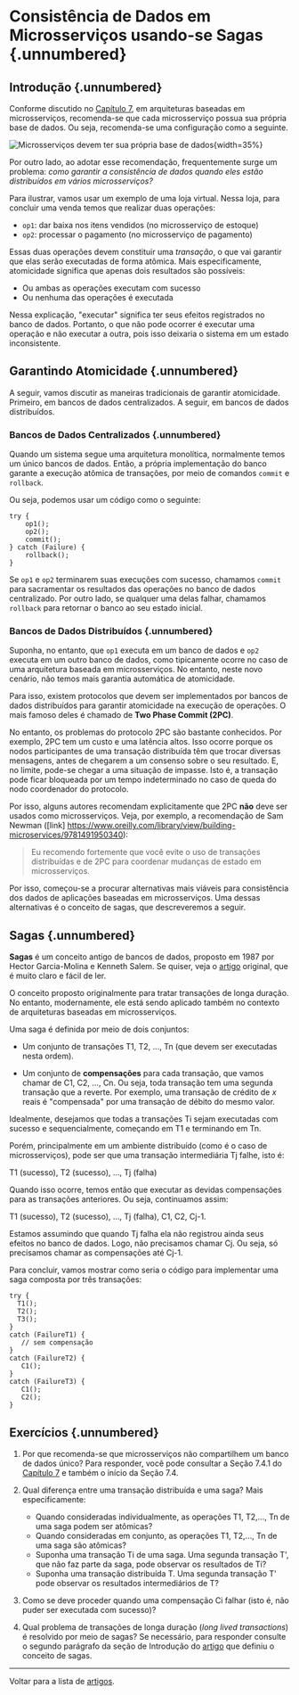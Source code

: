 
# Consistência de Dados em Microsserviços usando-se Sagas {.unnumbered}

## Introdução {.unnumbered}

Conforme discutido no [Capítulo 7](https://engsoftmoderna.info/cap7.html),
em arquiteturas baseadas em microsserviços, recomenda-se que cada 
microsserviço possua sua própria base de dados. Ou seja, recomenda-se 
uma configuração como a seguinte.

![Microsserviços devem ter sua própria base de dados](../figs/cap7/dados2.svg){width=35%}

Por outro lado, ao adotar esse recomendação, frequentemente surge um 
problema: *como garantir a consistência de dados quando eles estão 
distribuídos em vários microsserviços?*

Para ilustrar, vamos usar um exemplo de uma loja virtual. Nessa loja,
para concluir uma venda temos que realizar duas operações:

* `op1`: dar baixa nos itens vendidos (no microsserviço de estoque)
* `op2`: processar o pagamento (no microsserviço de pagamento)

Essas duas operações devem constituir uma *transação*, o que vai 
garantir que elas serão executadas de forma atômica. Mais especificamente, 
atomicidade significa que apenas dois resultados são possíveis: 

* Ou ambas as operações executam com sucesso 
* Ou nenhuma das operações é executada 

Nessa explicação, "executar" significa ter seus efeitos registrados no 
banco de dados. Portanto, o que não pode ocorrer é executar uma operação e 
não executar a outra, pois isso deixaria o sistema em um estado 
inconsistente.

## Garantindo Atomicidade {.unnumbered}
 
A seguir, vamos discutir as maneiras tradicionais de garantir
atomicidade. Primeiro, em bancos de dados centralizados. A
seguir, em bancos de dados distribuídos.

### Bancos de Dados Centralizados {.unnumbered}

Quando um sistema segue uma arquitetura monolítica, normalmente temos 
um único bancos de dados. Então, a própria implementação do banco 
garante a execução atômica de transações, por meio de comandos 
`commit` e `rollback`. 

Ou seja, podemos usar um código como o seguinte:

```
try {
    op1();
    op2();
    commit();
} catch (Failure) {
    rollback();
}
```

Se `op1` e `op2` terminarem suas execuções com sucesso, chamamos `commit`
para sacramentar os resultados das operações no banco de dados centralizado.
Por outro lado, se qualquer uma delas falhar, chamamos `rollback` para
retornar o banco ao seu estado inicial.

### Bancos de Dados Distribuídos {.unnumbered}

Suponha, no entanto, que `op1` executa em um banco de dados e `op2` executa 
em um outro banco de dados, como tipicamente ocorre no caso de uma arquitetura 
baseada em microsserviços. No entanto, neste novo cenário, não temos 
mais garantia automática de atomicidade. 

Para isso, existem protocolos que devem ser implementados por bancos de dados 
distribuídos para garantir atomicidade na execução de operações. O mais 
famoso deles é chamado de **Two Phase Commit (2PC)**.

No entanto, os problemas do protocolo 2PC são bastante conhecidos. Por exemplo,
2PC tem um custo e uma latência altos. Isso ocorre porque os nodos participantes
de uma transação distribuída têm que trocar diversas mensagens, antes de 
chegarem a um consenso sobre o seu resultado. E, no limite, pode-se chegar a uma 
situação de impasse. Isto é, a transação pode ficar bloqueada por um tempo 
indeterminado no caso de queda do nodo coordenador do protocolo.

Por isso, alguns autores recomendam explicitamente que 2PC **não** deve ser usados
como microsserviços. Veja, por exemplo, a recomendação de Sam Newman 
([link] https://www.oreilly.com/library/view/building-microservices/9781491950340):

> Eu recomendo fortemente que você evite o uso de transações distribuídas e
> de 2PC para coordenar mudanças de estado em microsserviços.

Por isso, começou-se a procurar alternativas mais viáveis para consistência 
dos dados de aplicações baseadas em microsserviços. Uma dessas alternativas
é o conceito de sagas, que descreveremos a seguir.

## Sagas {.unnumbered}

**Sagas** é um conceito antigo de bancos  de dados, proposto em 1987 por 
Hector Garcia-Molina e Kenneth Salem. Se quiser, veja 
o [artigo](https://doi.org/10.1145/38713.38742) original, 
que é muito claro e fácil de ler. 

O conceito proposto originalmente para tratar transações de longa duração. 
No entanto, modernamente, ele está sendo aplicado também no contexto de arquiteturas 
baseadas em microsserviços.

Uma saga é definida por meio de dois conjuntos:

* Um conjunto de transações T1, T2, ..., Tn (que devem ser executadas nesta ordem).

* Um conjunto de **compensações** para cada transação, que vamos chamar de C1, C2, …, Cn. 
Ou seja, toda transação tem uma segunda transação que a reverte. Por exemplo, 
uma transação de crédito de *x* reais é "compensada" por uma transação de 
débito do mesmo valor.

Idealmente, desejamos que todas a transações Ti sejam executadas com sucesso e 
sequencialmente, começando em T1 e terminando em Tn.

Porém, principalmente em um ambiente distribuído (como é o caso de microsserviços), 
pode ser que uma transação intermediária Tj falhe, isto é:

T1 (sucesso), T2 (sucesso), ..., Tj (falha)

Quando isso ocorre, temos então que executar as devidas compensações 
para as transações anteriores. Ou seja, continuamos assim:

T1 (sucesso), T2 (sucesso), ..., Tj (falha), C1, C2, Cj-1.

Estamos assumindo que quando Tj falha ela não registrou ainda seus efeitos no 
banco de dados. Logo, não precisamos chamar Cj. Ou seja, só precisamos 
chamar as compensações até Cj-1.

Para concluir, vamos mostrar como seria o código para implementar uma
saga composta por três transações:

```
try {
  T1();
  T2();
  T3();
}
catch (FailureT1) {
   // sem compensação
}
catch (FailureT2) {
   C1();
}
catch (FailureT3) {
   C1();
   C2();
}
```

## Exercícios {.unnumbered}

1. Por que recomenda-se que microsserviços não compartilhem um banco de dados único?
Para responder, você pode consultar a Seção 7.4.1 do [Capítulo 7](https://engsoftmoderna.info/cap7.html)
e também o início da Seção 7.4.

2. Qual diferença entre uma transação distribuída e uma saga? Mais especificamente:

   * Quando consideradas individualmente, as operações T1, T2,..., Tn de uma saga podem ser
     atômicas?
   * Quando consideradas em conjunto, as operações T1, T2,..., Tn de uma saga são 
     atômicas?
   * Suponha uma transação Ti de uma saga. Uma segunda transação T', que não
     faz parte da saga, pode observar os resultados de Ti? 
   * Suponha uma transação distribuída T. Uma segunda transação T' pode observar os 
     resultados intermediários de T?

3. Como se deve proceder quando uma compensação Ci falhar (isto é, não puder ser executada com sucesso)?

4. Qual problema de transações de longa duração (*long lived transactions*) é resolvido
por meio de sagas? Se necessário, para responder consulte o segundo parágrafo da seção de
Introdução do [artigo](https://doi.org/10.1145/38713.38742) que definiu o conceito de sagas.

* * * 

Voltar para a lista de [artigos](./artigos.html).
